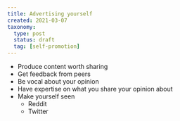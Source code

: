 ```yaml
---
title: Advertising yourself
created: 2021-03-07
taxonomy:
  type: post
  status: draft
  tag: [self-promotion]
---
```


* Produce content worth sharing
* Get feedback from peers
* Be vocal about your opinion
* Have expertise on what you share your opinion about
* Make yourself seen
	* Reddit
	* Twitter
